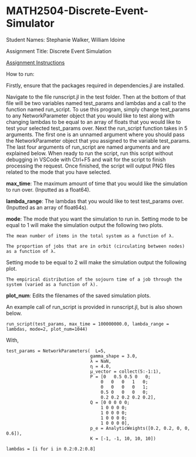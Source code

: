 # MATH2504-Discrete-Event-Simulator

Student Names: Stephanie Walker, William Idoine

Assignment Title: Discrete Event Simulation

[Assignment Instructions](https://courses.smp.uq.edu.au/MATH2504/assessment_html/project2.html)

How to run:

Firstly, ensure that the packages required in dependencies.jl are installed.

Navigate to the file runscript.jl in the test folder. Then at the bottom of that file will be two variables named test_params and lambdas and a call to the function named run_script. To use this program, simply change test_params to any NetworkParameter object that you would like to test along with changing lambdas to be equal to an array of floats that you would like to test your selected test_params over. Next the run_script function takes in 5 arguments. The first one is an unnamed argument where you should pass the NetworkParameter object that you assigned to the variable test_params. The last four arguments of run_script are named arguments and are explained below. When ready to run the script, run this script without debugging in VSCode with Ctrl+F5 and wait for the script to finish processing the request. Once finished, the script will output PNG files related to the mode that you have selected.

**max_time**: The maximum amount of time that you would like the simulation to run over. (Inputted as a float64).

**lambda_range**: The lambdas that you would like to test test_params over. (Inputted as an array of float64s).

**mode**: The mode that you want the simulation to run in. Setting mode to be equal to 1 will make the simulation output the following two plots.

    The mean number of items in the total system as a function of λ.

    The proportion of jobs that are in orbit (circulating between nodes) as a function of λ.

Setting mode to be equal to 2 will make the simulation output the following plot.

    The empirical distribution of the sojourn time of a job through the system (varied as a function of λ).

**plot_num**: Edits the filenames of the saved simulation plots.

An example call of run_script is provided in runscript.jl, but is also shown below.

    run_script(test_params, max_time = 100000000.0, lambda_range = lambdas, mode=2, plot_num=1044)

With,

    test_params = NetworkParameters(  L=5,
                                    gamma_shape = 3.0,
                                    λ = NaN,
                                    η = 4.0,
                                    μ_vector = collect(5:-1:1),
                                    P = [0   0.5 0.5 0   0;
                                        0   0   0   1   0;
                                        0   0   0   0   1;
                                        0.5 0   0   0   0;
                                        0.2 0.2 0.2 0.2 0.2],
                                    Q = [0 0 0 0 0;
                                        1 0 0 0 0;
                                        1 0 0 0 0;
                                        1 0 0 0 0;
                                        1 0 0 0 0],
                                    p_e = AnalyticWeights([0.2, 0.2, 0, 0, 0.6]),
                                    K = [-1, -1, 10, 10, 10])

    lambdas = [i for i in 0.2:0.2:0.8]
